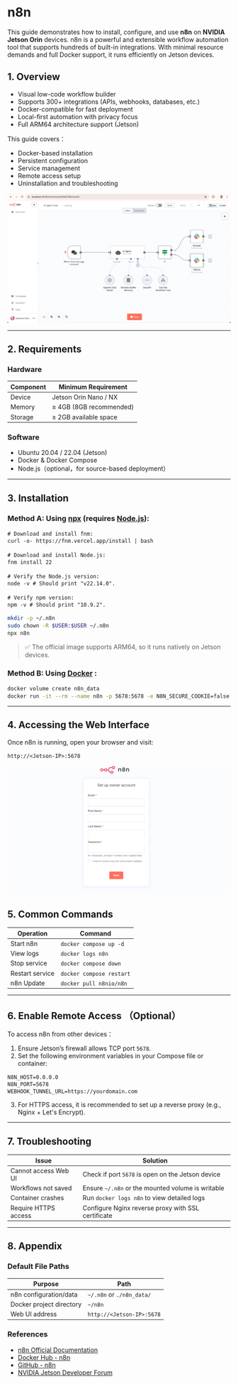 # n8n



This guide demonstrates how to install, configure, and use **n8n** on **NVIDIA Jetson Orin** devices. n8n is a powerful and extensible workflow automation tool that supports hundreds of built-in integrations. With minimal resource demands and full Docker support, it runs efficiently on Jetson devices.



## 1. Overview

- Visual low-code workflow builder  
- Supports 300+ integrations (APIs, webhooks, databases, etc.)  
- Docker-compatible for fast deployment  
- Local-first automation with privacy focus  
- Full ARM64 architecture support (Jetson)

This guide covers：

- Docker-based installation  
- Persistent configuration  
- Service management  
- Remote access setup  
- Uninstallation and troubleshooting

![overview](/img/NG45XX_n8n_overview.png)

---

## 2. Requirements

### Hardware

| Component | Minimum Requirement |
|------|----------|
| Device  | Jetson Orin Nano / NX  |
| Memory  | ≥ 4GB (8GB recommended)           |
| Storage  | ≥ 2GB available space |

###  Software

- Ubuntu 20.04 / 22.04 (Jetson)
- Docker & Docker Compose  
- Node.js（optional，for source-based deployment）

---

## 3. Installation 

### Method A: Using  [npx](https://docs.n8n.io/hosting/installation/npm/) (requires [Node.js](https://nodejs.org/en/download)):

```bsh
# Download and install fnm:
curl -o- https://fnm.vercel.app/install | bash

# Download and install Node.js:
fnm install 22

# Verify the Node.js version:
node -v # Should print "v22.14.0".

# Verify npm version:
npm -v # Should print "10.9.2".
```

```bash
mkdir -p ~/.n8n
sudo chown -R $USER:$USER ~/.n8n
npx n8n
```

> ✅ The official image supports ARM64, so it runs natively on Jetson devices.

### Method B: Using [Docker](https://docs.n8n.io/hosting/installation/docker/) :

```bash
docker volume create n8n_data
docker run -it --rm --name n8n -p 5678:5678 -e N8N_SECURE_COOKIE=false -v n8n_data:/home/node/.n8n docker.n8n.io/n8nio/n8n
```
---

## 4. Accessing the Web Interface

Once n8n is running, open your browser and visit:

```
http://<Jetson-IP>:5678
```
![login](/img/n8n_login.png)

## 5. Common Commands

| Operation     | Command                     |
| ------ | ------------------------ |
| Start n8n | `docker compose up -d`   |
| View logs   | `docker logs n8n`        |
| Stop service   | `docker compose down`    |
| Restart service   | `docker compose restart` |
| n8n Update | `docker pull n8nio/n8n`  |

---

## 6. Enable Remote Access （Optional）

To access n8n from other devices：

1. Ensure Jetson’s firewall allows TCP port `5678`.  
2. Set the following environment variables in your Compose file or container:

```env
N8N_HOST=0.0.0.0
N8N_PORT=5678
WEBHOOK_TUNNEL_URL=https://yourdomain.com
```

3. For HTTPS access, it is recommended to set up a reverse proxy (e.g., Nginx + Let's Encrypt).

---

## 7. Troubleshooting

| Issue         | Solution                     |
| ----------- | --------------------------- |
| Cannot access Web UI | Check if port `5678` is open on the Jetson device      |
| Workflows not saved     | Ensure `~/.n8n` or the mounted volume is writable        |
| Container crashes       | Run  `docker logs n8n` to view detailed logs |
| Require HTTPS access | Configure Nginx reverse proxy with SSL certificate         |

---

## 8. Appendix

### Default File Paths

| Purpose        | Path                      |
| ----------- | ------------------------- |
| n8n configuration/data   | `~/.n8n` or `./n8n_data/`  |
| Docker project directory | `~/n8n`                   |
| Web UI address  | `http://<Jetson-IP>:5678` |

### References

- [n8n Official Documentation](https://docs.n8n.io)  
- [Docker Hub - n8n](https://hub.docker.com/r/n8nio/n8n)  
- [GitHub - n8n](https://github.com/n8n-io/n8n)  
- [NVIDIA Jetson Developer Forum](https://forums.developer.nvidia.com)
